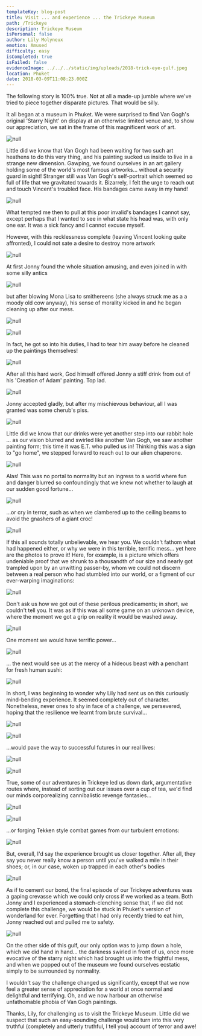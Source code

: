 ```yaml
---
templateKey: blog-post
title: Visit ... and experience ... the Trickeye Museum
path: /Trickeye
description: Trickeye Museum
isPersonal: false
author: Lily Molyneux
emotion: Amused
difficulty: easy
isCompleted: true
isFailed: false
evidenceImage: ../../../static/img/uploads/2018-trick-eye-gulf.jpeg
location: Phuket
date: 2018-03-09T11:08:23.000Z
---
```


The following story is 100% true. Not at all a made-up jumble where we've tried to piece together disparate pictures. That would be silly.

It all began at a museum in Phuket. We were surprised to find Van Gogh's original 'Starry Night' on display at an otherwise limited venue and, to show our appreciation, we sat in the frame of this magnificent work of art.

![null](http://bit.ly/2IfrvBc)

Little did we know that Van Gogh had been waiting for two such art heathens to do this very thing, and his painting sucked us inside to live in a strange new dimension. Gawping, we found ourselves in an art gallery holding some of the world's most famous artworks... without a security guard in sight! Stranger still was Van Gogh's self-portrait which seemed so full of life that we gravitated towards it. Bizarrely, I felt the urge to reach out and touch Vincent's troubled face. His bandages came away in my hand!

![null](http://bit.ly/2tvRAID)

What tempted me then to pull at this poor invalid's bandages I cannot say, except perhaps that I wanted to see in what state his head was, with only one ear. It was a sick fancy and I cannot excuse myself.

However, with this recklessness complete (leaving Vincent looking quite affronted), I could not sate a desire to destroy more artwork

![null](http://bit.ly/2oIbhIw)

At first Jonny found the whole situation amusing, and even joined in with some silly antics

![null](http://bit.ly/2tjIUoE)

but after blowing Mona Lisa to smithereens (she always struck me as a a moody old cow anyway), his sense of morality kicked in and he began cleaning up after our mess.

![null](http://bit.ly/2Fm5ORS)

![null](http://bit.ly/2HlOKYZ)

In fact, he got so into his duties, I had to tear him away before he cleaned up the paintings themselves!

![null](http://bit.ly/2oW8XxC)

After all this hard work, God himself offered Jonny a stiff drink from out of his 'Creation of Adam' painting. Top lad.

![null](http://bit.ly/2p27NQB)

Jonny accepted gladly, but after my mischievous behaviour, all I was granted was some cherub's piss.

![null](http://bit.ly/2oYhsIo)

Little did we know that our drinks were yet another step into our rabbit hole ... as our vision blurred and swirled like another Van Gogh, we saw another painting form; this time it was E.T. who pulled us in! Thinking this was a sign to "go home", we stepped forward to reach out to our alien chaperone.

![null](http://bit.ly/2tunnJX)

Alas! This was no portal to normality but an ingress to a world where fun and danger blurred so confoundingly that we knew not whether to laugh at our sudden good fortune...

![null](http://bit.ly/2FscVUW)

...or cry in terror, such as when we clambered up to the ceiling beams to avoid the gnashers of a giant croc!

![null](http://bit.ly/2tqbxR2)

If this all sounds totally unbelievable, we hear you. We couldn't fathom what had happened either, or why we were in this terrible, terrific mess... yet here are the photos to prove it! Here, for example, is a picture which offers undeniable proof that we shrunk to a thousandth of our size and nearly got trampled upon by an unwitting passer-by, whom we could not discern between a real person who had stumbled into our world, or a figment of our ever-warping imaginations:

![null](http://bit.ly/2G9j6P0)

Don't ask us how we got out of these perilous predicaments; in short, we couldn't tell you. It was as if this was all some game on an unknown device, where the moment we got a grip on reality it would be washed away.

![null](http://bit.ly/2oVW2vK)

One moment we would have terrific power...

![null](http://bit.ly/2FBgEmu)

... the next would see us at the mercy of a hideous beast with a penchant for fresh human sushi:

![null](http://bit.ly/2G8dNPE)

In short, I was beginning to wonder why Lily had sent us on this curiously mind-bending experience. It seemed completely out of character. Nonetheless, never ones to shy in face of a challenge, we persevered, hoping that the resilience we learnt from brute survival...

![null](http://bit.ly/2G8fvAy)

![null](http://bit.ly/2Hg7mcL)

...would pave the way to successful futures in our real lives:

![null](http://bit.ly/2G9477D)

![null](http://bit.ly/2Hmn2LH)

True, some of our adventures in Trickeye led us down dark, argumentative routes where, instead of sorting out our issues over a cup of tea, we'd find our minds corporealizing cannibalistic revenge fantasies...

![null](http://bit.ly/2FBWwRk)

![null](http://bit.ly/2FD99eJ)

...or forging Tekken style combat games from our turbulent emotions:

![null](http://bit.ly/2Iey0E0)

But, overall, I'd say the experience brought us closer together. After all, they say you never really know a person until you've walked a mile in their shoes; or, in our case, woken up trapped in each other's bodies

![null](http://bit.ly/2G9YupT)

As if to cement our bond, the final episode of our Trickeye adventures was a gaping crevasse which we could only cross if we worked as a team. Both Jonny and I experienced a stomach-clenching sense that, if we did not complete this challenge, we would be stuck in Phuket's version of wonderland for ever. Forgetting that I had only recently tried to eat him, Jonny reached out and pulled me to safety.

![null](http://bit.ly/2Hj3acc)

On the other side of this gulf, our only option was to jump down a hole, which we did hand in hand... the darkness swirled in front of us, once more evocative of the starry night which had brought us into the frightful mess, and when we popped out of the museum we found ourselves ecstatic simply to be surrounded by normality.

I wouldn't say the challenge changed us significantly, except that we now feel a greater sense of appreciation for a world at once normal and delightful and terrifying. Oh, and we now harbour an otherwise unfathomable phobia of Van Gogh paintings.

Thanks, Lily, for challenging us to visit the Trickeye Museum. Little did we suspect that such an easy-sounding challenge would turn into this very truthful (completely and utterly truthful, I tell you) account of terror and awe!

